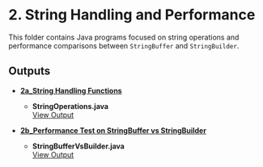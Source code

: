 # 2. String Handling and Performance

This folder contains Java programs focused on string operations and performance comparisons between `StringBuffer` and `StringBuilder`.

## Outputs

- **[2a_String Handling Functions](./2a_String%20Handling%20Functions)**  
  - **StringOperations.java**  
    [View Output](./2a_String%20Handling%20Functions/2a.png)

- **[2b_Performance Test on StringBuffer vs StringBuilder](./2b_Performance%20Test%20on%20StringBuffer%20vs%20StringBuilder)**  
  - **StringBufferVsBuilder.java**  
    [View Output](./2b_Performance%20Test%20on%20StringBuffer%20vs%20StringBuilder/2b.png)
